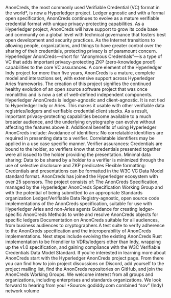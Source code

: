 AnonCreds, the most commonly used Verifiable Credential (VC) format in the world*, is now a Hyperledger project. Ledger agnostic and with a formal open specification, AnonCreds continues to evolve as a mature verifiable credential format with unique privacy-protecting capabilities. As a Hyperledger project, AnonCreds will have support to grow its code base and community on a global level with technical governance that fosters best open development and security practices.
As the Internet transitions to allowing people, organizations, and things to have greater control over the sharing of their credentials, protecting privacy is of paramount concern.
Hyperledger AnonCreds—short for “Anonymous Credentials”—is a type of VC that adds important privacy-protecting ZKP (zero-knowledge proof) capabilities to the core VC assurances. A core element of the Hyperledger Indy project for more than five years, AnonCreds is a mature, complete model and interactions set, with extensive support across Hyperledger Aries frameworks.
The creation of this project signifies the continued healthy evolution of an open source software project that was once monolithic and is now a set of well-defined independent components. 
Hyperledger AnonCreds is ledger-agnostic and client-agnostic. It is not tied to Hyperledger Indy or Aries. This makes it usable with other verifiable data registries/ledgers and verifiable credential client stacks. As a result, important  privacy-protecting capabilities become available to a much broader audience, and the underlying cryptography can evolve without affecting the features above it.
Additional benefits of using Hyperledger AnonCreds include:
Avoidance of identifiers: No correlatable identifiers are required in presenting data to a verifier. Correlatable identifiers may be applied in a use case specific manner.
Verifier assurances: Credentials are bound to the holder, so verifiers know that credentials presented together were all issued to the holder providing the presentation.
Minimal data sharing: Data to be shared by a holder to a verifier is minimized through the use of selective disclosure and ZKP predicates
Flexible formatting: Credentials and presentations can be formatted in the W3C VC Data Model standard format.
AnonCreds has joined the Hyperledger ecosystem with over 25 sponsors. The project consists of:
The AnonCreds Specification, managed by the Hyperledger AnonCreds Specification Working Group and with the potential of being submitted to an appropriate Standards organization
Ledger/Verifiable Data Registry-agnostic, open source code implementations of the AnonCreds specification, suitable for use with Hyperledger Aries and non-Aries agents
Guidance for creating ledger-specific AnonCreds Methods to write and resolve AnonCreds objects for specific ledgers
Documentation on AnonCreds suitable for all audiences, from business audiences to cryptographers
A test suite to verify adherence to the AnonCreds specification and the interoperability of AnonCreds implementations.
Next steps include evolving the existing AnonCreds Rust implementation to be friendlier to VDRs/ledgers other than Indy, wrapping up the v1.0 specification, and gaining compliance with the W3C Verifiable Credentials Data Model Standard.
If you’re interested in learning more about AnonCreds start with the Hyperledger AnonCreds project page. From there you can find how to join project discussions on Discord, add yourself to the project mailing list, find the AnonCreds repositories on GitHub, and join the AnonCreds Working Groups.
We welcome interest from all groups and organizations, including enterprises and standards organizations. We look forward to hearing from you!
*Source: godiddy.com combined “sov” (Indy) network volume
